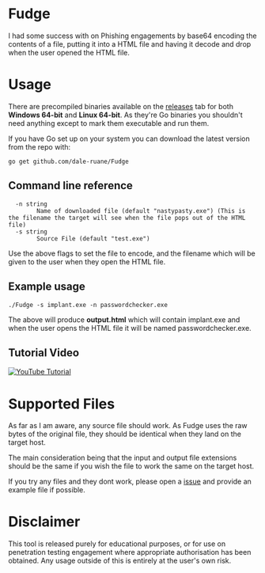 # Fudge

I had some success with on Phishing engagements by base64 encoding the contents of a file, putting it into a HTML file and having it decode and drop when the user opened the HTML file. 


# Usage
There are precompiled binaries available on the [releases](https://github.com/dale-ruane/Fudge/releases) tab for both **Windows 64-bit** and **Linux 64-bit**. As they're Go binaries you shouldn't need anything except to mark them executable and run them.

If you have Go set up on your system you can download the latest version from the repo with:

    go get github.com/dale-ruane/Fudge

## Command line reference
      -n string
            Name of downloaded file (default "nastypasty.exe") (This is the filename the target will see when the file pops out of the HTML file)
      -s string
            Source File (default "test.exe")

Use the above flags to set the file to encode, and the filename which will be given to the user when they open the HTML file.  

## Example usage

    ./Fudge -s implant.exe -n passwordchecker.exe
The above will produce  **output.html** which will contain implant.exe and when the user opens the HTML file it will be named passwordchecker.exe.

## Tutorial Video
[![YouTube Tutorial](https://img.youtube.com/vi/o-MPQnvGQ28/0.jpg)](https://www.youtube.com/watch?v=o-MPQnvGQ28)

# Supported Files
As far as I am aware, any source file should work. As Fudge uses the raw bytes of the original file, they should be identical when they land on the target host.

The main consideration being that the input and output file extensions should be the same if you wish the file to work the same on the target host.

If you try any files and they dont work, please open a [issue](https://github.com/dale-ruane/Fudge/issues) and provide an example file if possible.

# Disclaimer
This tool is released purely for educational purposes, or for use on penetration testing engagement where appropriate authorisation has been obtained. Any usage outside of this is entirely at the user's own risk.
